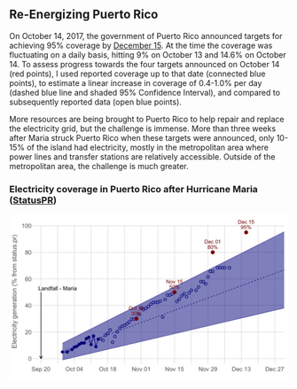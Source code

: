 ## Re-Energizing Puerto Rico

On October 14, 2017, the government of Puerto Rico announced targets for achieving 95% coverage by 
[December 15](https://twitter.com/fortalezapr/status/919201514073321472). 
At the time the coverage was fluctuating on a daily basis, hitting 9% on October 13 and 14.6% on October 14. 
To assess progress towards the four targets announced on October 14 (red points), 
I used reported coverage up to that date (connected blue points), to estimate a linear increase in coverage of 0.4-1.0% per day 
(dashed blue line and shaded 95% Confidence Interval), and compared to subsequently reported data (open blue points).

More resources are being brought to Puerto Rico to help repair and replace the electricity grid, but the challenge is immense. 
More than three weeks after Maria struck Puerto Rico when these targets were announced, 
only 10-15% of the island had electricity, mostly in the metropolitan area where power lines and transfer stations 
are relatively accessible. Outside of the metropolitan area, the challenge is much greater.

### Electricity coverage in Puerto Rico after Hurricane Maria ([StatusPR](http://status.pr/))
![PR electricity coverage](figs/Electricity.png)




